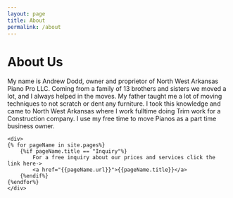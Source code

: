 ```yaml
---
layout: page
title: About
permalink: /about
---
```



<div>
<h1>About Us</h1>
My name is Andrew Dodd, owner and proprietor of North West Arkansas Piano Pro LLC.
Coming from a family of 13 brothers and sisters we moved a lot, and I always helped in the moves. My father taught me a lot of moving techniques to not scratch or dent any furniture. I took this knowledge and came to North West Arkansas where I work fulltime doing Trim work for a Construction company. I use my free time to move Pianos as a part time business owner. 

    <div>
    {% for pageName in site.pages%}
        {%if pageName.title == "Inquiry"%}
            For a free inquiry about our prices and services click the link here-> 
            <a href="{{pageName.url}}">{{pageName.title}}</a>
        {%endif%}
    {%endfor%}
    </div>
</div>
